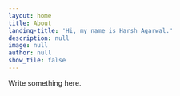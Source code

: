 ```yaml
---
layout: home
title: About
landing-title: 'Hi, my name is Harsh Agarwal.'
description: null
image: null
author: null
show_tile: false
---
```


Write something here.
